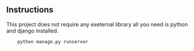 Instructions
---
This project does not require any exeternal library all you need is python and django installed.

```
    python manage.py runserver
```
